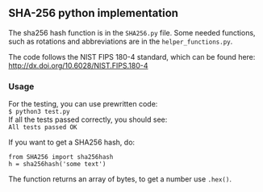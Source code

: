 ## SHA-256 python implementation
The sha256 hash function is in the `SHA256.py` file. Some needed functions, such as rotations and abbreviations are in the `helper_functions.py`. 

The code follows the NIST FIPS 180-4 standard, which can be found here: http://dx.doi.org/10.6028/NIST.FIPS.180-4

### Usage

For the testing, you can use prewritten code:  
`$ python3 test.py`  
If all the tests passed correctly, you should see:  
`All tests passed OK`

If you want to get a SHA256 hash, do:

    from SHA256 import sha256hash
    h = sha256hash('some text')
    
The function returns an array of bytes, to get a number use `.hex()`.

